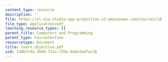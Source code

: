 ```yaml
---
content_type: resource
description: ''
file: https://ol-ocw-studio-app-production.s3.amazonaws.com/courses/16-01-unified-engineering-i-ii-iii-iv-fall-2005-spring-2006/138b7c9a3040721a72bedab43a4fac28_learn_objective.pdf
file_type: application/pdf
learning_resource_types: []
parent_title: Computers and Programming
parent_type: CourseSection
resourcetype: Document
title: learn_objective.pdf
uid: 138b7c9a-3040-721a-72be-dab43a4fac28
---
```

